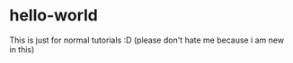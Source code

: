 # hello-world
This is just for normal tutorials :D  (please don't hate me because i am new in this)
